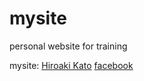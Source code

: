 # mysite
personal website for training<br>

mysite: [Hiroaki Kato][mysite]
[facebook][a]
 
[mysite]:file:///Users/hiroaki/mysite/index.html#
[a]:https://www.facebook.com/
